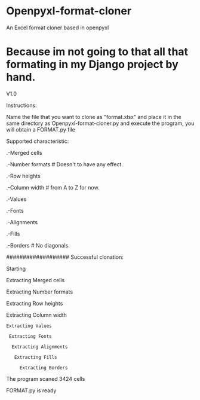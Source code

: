 # Openpyxl-format-cloner
An Excel format cloner based in openpyxl
# Because im not going to that all that formating in my Django project by hand.
V1.0

Instructions:

Name the file that you want to clone as "format.xlsx" and place it in the same directory as Openpyxl-format-cloner.py and execute the program, you will obtain a FORMAT.py file 

Supported characteristic: 

.-Merged cells

.-Number formats # Doesn't to have any effect.

.-Row heights

.-Column width # from A to Z for now.

.-Values

.-Fonts

.-Alignments

.-Fills

.-Borders # No diagonals.


###################
Successful clonation:

Starting

Extracting Merged cells

 Extracting Number formats
 
  Extracting Row heights
  
   Extracting Column width
   
    Extracting Values
    
     Extracting Fonts
     
      Extracting Alignments
      
       Extracting Fills
       
         Extracting Borders
         

The program scaned 3424 cells

FORMAT.py is ready
